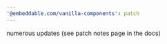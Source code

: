 ```yaml
---
'@embeddable.com/vanilla-components': patch
---
```


numerous updates (see patch notes page in the docs)
